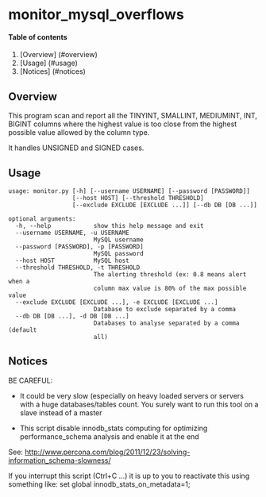 # monitor_mysql_overflows

#### Table of contents

1. [Overview] (#overview)
2. [Usage] (#usage)
3. [Notices] (#notices)

## Overview
This program scan and report all the TINYINT, SMALLINT, MEDIUMINT, INT, BIGINT columns where the highest value is too
close from the highest possible value allowed by the column type.

It handles UNSIGNED and SIGNED cases.

## Usage

```
usage: monitor.py [-h] [--username USERNAME] [--password [PASSWORD]]
                  [--host HOST] [--threshold THRESHOLD]
                  [--exclude EXCLUDE [EXCLUDE ...]] [--db DB [DB ...]]

optional arguments:
  -h, --help            show this help message and exit
  --username USERNAME, -u USERNAME
                        MySQL username
  --password [PASSWORD], -p [PASSWORD]
                        MySQL password
  --host HOST           MySQL host
  --threshold THRESHOLD, -t THRESHOLD
                        The alerting threshold (ex: 0.8 means alert when a
                        column max value is 80% of the max possible value
  --exclude EXCLUDE [EXCLUDE ...], -e EXCLUDE [EXCLUDE ...]
                        Database to exclude separated by a comma
  --db DB [DB ...], -d DB [DB ...]
                        Databases to analyse separated by a comma (default
                        all)
``` 

## Notices
BE CAREFUL:
 - It could be very slow (especially on heavy loaded servers or servers with a huge databases/tables count.
 You surely want to run this tool on a slave instead of a master
 
 - This script disable innodb_stats computing for optimizing performance_schema analysis and enable it at the end
 
 See: http://www.percona.com/blog/2011/12/23/solving-information_schema-slowness/
 
 If you interrupt this script (Ctrl+C ...) it is up to you to reactivate this using something like:
 set global innodb_stats_on_metadata=1;
 